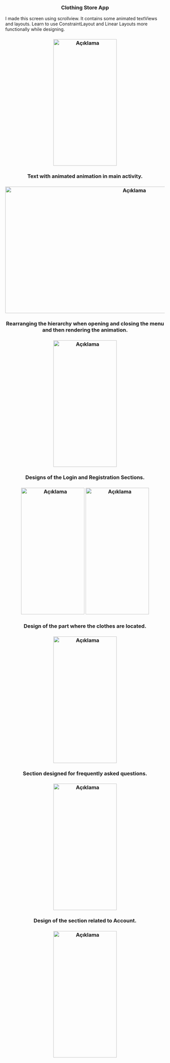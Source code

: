 <h3 align="center">Clothing Store App</h3>

I made this screen using scrollview. It contains some animated textViews and layouts. Learn to use ConstraintLayout and Linear Layouts more functionally while designing.

<h3 align="center"><img src="https://github.com/MuhammetEmirErkut/Clothing-Store-App/assets/147542769/3a3bb06b-caf9-448e-93a8-e14f1605aa5c" alt="Açıklama" height="400" width="200"></h3>

</p>

<h3 align="center">Text with animated animation in main activity.</h3>

<h3 align="center"><img src="https://github.com/MuhammetEmirErkut/Clothing-Store-App/assets/147542769/97f54347-d0d4-4ec4-b834-c55e61df5647" alt="Açıklama" height="400" width="800"> </a> 

<h3 align="center">Rearranging the hierarchy when opening and closing the menu and then rendering the animation.</h3>

<h3 align="center"><img src="https://github.com/MuhammetEmirErkut/Clothing-Store-App/assets/147542769/0b2696c2-7227-4488-b607-1d1327147713" alt="Açıklama" height="400" width="200"> </a> 


<h3 align="center">Designs of the Login and Registration Sections.</h3>

<h3 align="center"><img src="https://github.com/MuhammetEmirErkut/Clothing-Store-App/assets/147542769/4eb6e573-3d98-47f8-92b0-08bd2ee9d986" alt="Açıklama" height="400" width="200"> </a> 
<img src="https://github.com/MuhammetEmirErkut/Clothing-Store-App/assets/147542769/5bfe712e-1eb2-459a-9232-68ac4242d38b" alt="Açıklama" height="400" width="200"></h3>

<h3 align="center">Design of the part where the clothes are located.</h3>

<h3 align="center"><img src="https://github.com/MuhammetEmirErkut/Clothing-Store-App/assets/147542769/07009069-d3bd-42ea-9f32-c3ade420431f" alt="Açıklama" height="400" width="200"></h3>

<h3 align="center">Section designed for frequently asked questions.</h3>

<h3 align="center"><img src="https://github.com/MuhammetEmirErkut/Clothing-Store-App/assets/147542769/f42c2ec5-1110-4fee-8767-0599c8cc50ef" alt="Açıklama" height="400" width="200"></h3>

<h3 align="center">Design of the section related to Account.</h3>

<h3 align="center"><img src="https://github.com/MuhammetEmirErkut/Clothing-Store-App/assets/147542769/238cfe9f-065f-4a39-92e9-460b20c00ccd" alt="Açıklama" height="400" width="200"></h3>


